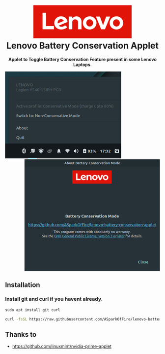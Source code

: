 <h1 align="center">
  <img src="usr/share/icons/hicolor/scalable/status/lenovo-logo.png" alt="Lenovo Logo">
  <br />
  Lenovo Battery Conservation Applet
</h1>
<p align="center"><b>Applet to Toggle Battery Conservation Feature present in some Lenovo Laptops.</b></p>

<div align="left"><img src="imgs/tray.png" alt="Tray"></div><div align="right"><img src="imgs/about.png" alt="About"></div>

## Installation

### <b>Install git and curl if you havent already. </b>
```
sudo apt install git curl	
```

```bash
curl -fsSL https://raw.githubusercontent.com/ASparkOfFire/lenovo-battery-conservation-applet/master/install.sh | bash
```


## Thanks to
* https://github.com/linuxmint/nvidia-prime-applet
